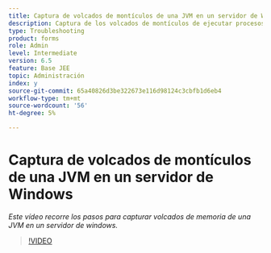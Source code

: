 ```yaml
---
title: Captura de volcados de montículos de una JVM en un servidor de Windows
description: Captura de los volcados de montículos de ejecutar procesos Java en un servidor de windows
type: Troubleshooting
product: forms
role: Admin
level: Intermediate
version: 6.5
feature: Base JEE
topic: Administración
index: y
source-git-commit: 65a40826d3be322673e116d98124c3cbfb1d6eb4
workflow-type: tm+mt
source-wordcount: '56'
ht-degree: 5%

---
```



# Captura de volcados de montículos de una JVM en un servidor de Windows

*Este vídeo recorre los pasos para capturar volcados de memoria de una JVM en un servidor de windows.*

>[!VIDEO](https://video.tv.adobe.com/v/335490?quality=9&learn=on)